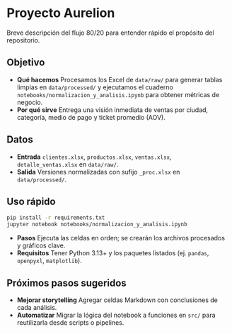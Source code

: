 # Proyecto Aurelion

Breve descripción del flujo 80/20 para entender rápido el propósito del repositorio.

## Objetivo

- **Qué hacemos** Procesamos los Excel de `data/raw/` para generar tablas limpias en `data/processed/` y ejecutamos el cuaderno `notebooks/normalizacion_y_analisis.ipynb` para obtener métricas de negocio.
- **Por qué sirve** Entrega una visión inmediata de ventas por ciudad, categoría, medio de pago y ticket promedio (AOV).

## Datos

- **Entrada** `clientes.xlsx`, `productos.xlsx`, `ventas.xlsx`, `detalle_ventas.xlsx` en `data/raw/`.
- **Salida** Versiones normalizadas con sufijo `_proc.xlsx` en `data/processed/`.

## Uso rápido

```bash
pip install -r requirements.txt
jupyter notebook notebooks/normalizacion_y_analisis.ipynb
```

- **Pasos** Ejecuta las celdas en orden; se crearán los archivos procesados y gráficos clave.
- **Requisitos** Tener Python 3.13+ y los paquetes listados (ej. `pandas`, `openpyxl`, `matplotlib`).

## Próximos pasos sugeridos

- **Mejorar storytelling** Agregar celdas Markdown con conclusiones de cada análisis.
- **Automatizar** Migrar la lógica del notebook a funciones en `src/` para reutilizarla desde scripts o pipelines.
